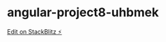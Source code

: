# angular-project8-uhbmek

[Edit on StackBlitz ⚡️](https://stackblitz.com/edit/angular-project8-uhbmek)